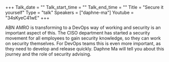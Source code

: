+++
Talk_date = ""
Talk_start_time = ""
Talk_end_time = ""
Title = "Secure it yourself"
Type = "talk"
Speakers = ["daphne-ma"]
Youtube = "34sKyeC41wE"
+++

ABN AMRO is transforming to a DevOps way of working and security is an important aspect of this. The CISO department has started a security movement for all employees to gain security knowledge, so they can work on security themselves. For DevOps teams this is even more important, as they need to develop and release quickly. Daphne Ma will tell you about this journey and the role of security advising.
